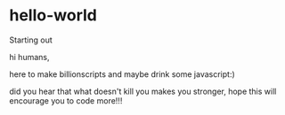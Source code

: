 # hello-world
Starting out

hi humans,

here to make billionscripts and maybe drink some javascript:)


did you hear that what doesn't kill you makes you stronger, 
hope this will encourage you to code more!!!
